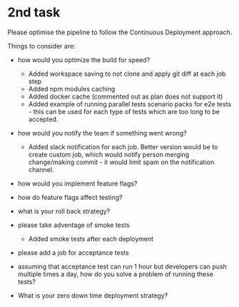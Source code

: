# 2nd task

Please optimise the pipeline to follow the Continuous Deployment approach.

Things to consider are:
- how would you optimize the build for speed?
  - Added workspace saving to not clone and apply git diff at each job step
  - Added npm modules caching
  - Added docker cache (commented out as plan does not support it)
  - Added example of running parallel tests scenario packs for e2e tests - this can be used for each type of tests which are too long to be accepted.
 
- how would you notify the team if something went wrong?
  - Added slack notification for each job. Better version would be to create custom job, which would notify person merging change/making commit - it would limit spam on the 
    notification channel.

- how would you implement feature flags?
- how do feature flags affect testing?
- what is your roll back strategy?
- please take adventage of smoke tests
  - Added smoke tests after each deployment 
- please add a job for acceptance tests
- assuming that acceptance test can run 1 hour but developers can push multiple times a day, how do you solve a problem of running these tests?
- What is your zero down time deployment strategy?
